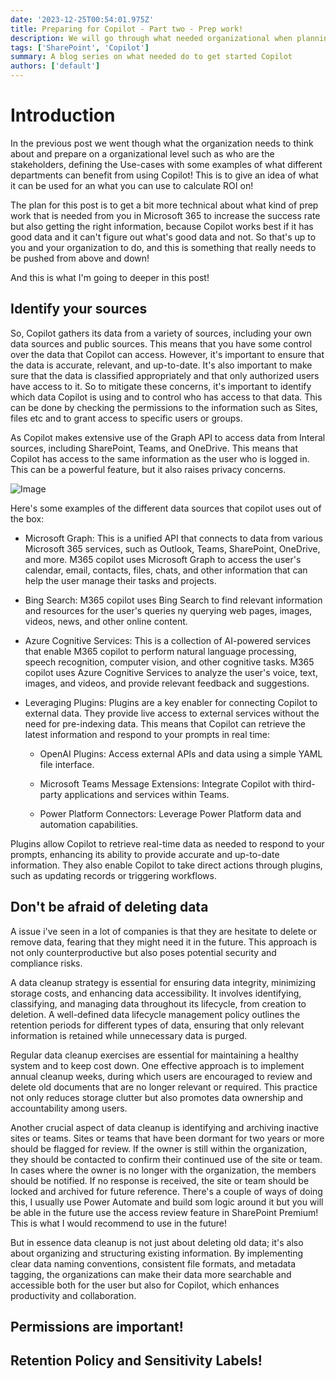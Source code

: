 ```yaml
---
date: '2023-12-25T00:54:01.975Z'
title: Preparing for Copilot - Part two - Prep work!
description: We will go through what needed organizational when planning to start with copilot!
tags: ['SharePoint', 'Copilot']
summary: A blog series on what needed do to get started Copilot
authors: ['default']
---
```


# Introduction

In the previous post we went though what the organization needs to think about and prepare on a organizational level such as who are the stakeholders, defining the Use-cases with some examples of what different departments can benefit from using Copilot! This is to give an idea of what it can be used for an what you can use to calculate ROI on!

The plan for this post is to get a bit more technical about what kind of prep work that is needed from you in Microsoft 365 to increase the success rate but also getting the right information, because Copilot works best if it has good data and it can't figure out what's good data and not. So that's up to you and your organization to do, and this is something that really needs to be pushed from above and down!

And this is what I'm going to deeper in this post!

## Identify your sources

So, Copilot gathers its data from a variety of sources, including your own data sources and public sources. This means that you have some control over the data that Copilot can access. However, it's important to ensure that the data is accurate, relevant, and up-to-date. It's also important to make sure that the data is classified appropriately and that only authorized users have access to it. So to mitigate these concerns, it's important to identify which data Copilot is using and to control who has access to that data. This can be done by checking the permissions to the information such as Sites, files etc and to grant access to specific users or groups.

As Copilot makes extensive use of the Graph API to access data from Interal sources, including SharePoint, Teams, and OneDrive. This means that Copilot has access to the same information as the user who is logged in. This can be a powerful feature, but it also raises privacy concerns.

![Image](/static/images/assets/getstartedwithcopilot/copilot-diagram-final.png)

Here's some examples of the different data sources that copilot uses out of the box:

- Microsoft Graph: This is a unified API that connects to data from various Microsoft 365 services, such as Outlook, Teams, SharePoint, OneDrive, and more. M365 copilot uses Microsoft Graph to access the user's calendar, email, contacts, files, chats, and other information that can help the user manage their tasks and projects.

- Bing Search: M365 copilot uses Bing Search to find relevant information and resources for the user's queries ny querying web pages, images, videos, news, and other online content.

- Azure Cognitive Services: This is a collection of AI-powered services that enable M365 copilot to perform natural language processing, speech recognition, computer vision, and other cognitive tasks. M365 copilot uses Azure Cognitive Services to analyze the user's voice, text, images, and videos, and provide relevant feedback and suggestions.

- Leveraging Plugins: Plugins are a key enabler for connecting Copilot to external data. They provide live access to external services without the need for pre-indexing data. This means that Copilot can retrieve the latest information and respond to your prompts in real time:

  - OpenAI Plugins: Access external APIs and data using a simple YAML file interface.

  - Microsoft Teams Message Extensions: Integrate Copilot with third-party applications and services within Teams.

  - Power Platform Connectors: Leverage Power Platform data and automation capabilities.

Plugins allow Copilot to retrieve real-time data as needed to respond to your prompts, enhancing its ability to provide accurate and up-to-date information. They also enable Copilot to take direct actions through plugins, such as updating records or triggering workflows.

## Don't be afraid of deleting data

A issue i've seen in a lot of companies is that they are hesitate to delete or remove data, fearing that they might need it in the future. This approach is not only counterproductive but also poses potential security and compliance risks.

A data cleanup strategy is essential for ensuring data integrity, minimizing storage costs, and enhancing data accessibility. It involves identifying, classifying, and managing data throughout its lifecycle, from creation to deletion. A well-defined data lifecycle management policy outlines the retention periods for different types of data, ensuring that only relevant information is retained while unnecessary data is purged.

Regular data cleanup exercises are essential for maintaining a healthy system and to keep cost down. One effective approach is to implement annual cleanup weeks, during which users are encouraged to review and delete old documents that are no longer relevant or required. This practice not only reduces storage clutter but also promotes data ownership and accountability among users.

Another crucial aspect of data cleanup is identifying and archiving inactive sites or teams. Sites or teams that have been dormant for two years or more should be flagged for review. If the owner is still within the organization, they should be contacted to confirm their continued use of the site or team. In cases where the owner is no longer with the organization, the members should be notified. If no response is received, the site or team should be locked and archived for future reference. There's a couple of ways of doing this, I usually use Power Automate and build som logic around it but you will be able in the future use the access review feature in SharePoint Premium! This is what I would recommend to use in the future!

But in essence data cleanup is not just about deleting old data; it's also about organizing and structuring existing information. By implementing clear data naming conventions, consistent file formats, and metadata tagging, the organizations can make their data more searchable and accessible both for the user but also for Copilot, which enhances productivity and collaboration.

## Permissions are important!

## Retention Policy and Sensitivity Labels!

